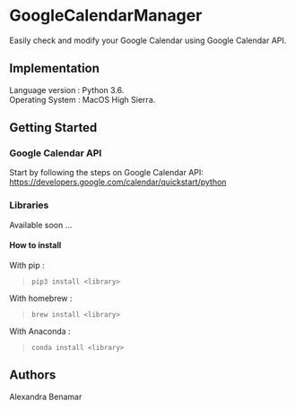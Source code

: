 # GoogleCalendarManager
Easily check and modify your Google Calendar using Google Calendar API. 

## Implementation

Language version : Python 3.6. <br />
Operating System : MacOS High Sierra.

## Getting Started

### Google Calendar API

Start by following the steps on Google Calendar API: <br />
  https://developers.google.com/calendar/quickstart/python

### Libraries

Available soon ...

#### How to install

With pip : <br />
  > `pip3 install <library>`
  
With homebrew : <br />
  > `brew install <library>`

With Anaconda : <br />
  > `conda install <library>`
  
## Authors

Alexandra Benamar
